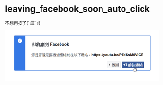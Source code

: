 # leaving_facebook_soon_auto_click
不想再按了(ﾟ皿ﾟﾒ)

![](https://github.com/we684123/leaving_facebook_soon_auto_click/blob/master/2020-07-07%2013_42_48-Window.png?raw=true)